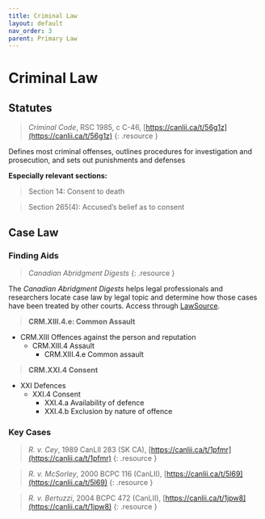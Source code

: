 ```yaml
---
title: Criminal Law
layout: default
nav_order: 3
parent: Primary Law
---
```

# Criminal Law
## Statutes
> *Criminal Code*, RSC 1985, c C-46, [https://canlii.ca/t/56g1z](https://canlii.ca/t/56g1z)
{: .resource }

Defines most criminal offenses, outlines procedures for investigation and prosecution, and sets out punishments and defenses

**Especially relevant sections:**  

> Section 14: Consent to death

> Section 265(4): Accused’s belief as to consent

## Case Law
### Finding Aids

> *Canadian Abridgment Digests*
{: .resource }

The *Canadian Abridgment Digests* helps legal professionals and researchers locate case law by legal topic and determine how those cases have been treated by other courts. Access through [LawSource](https://resources.library.ubc.ca/page.php?details=lawsource&id=2653). 

> **CRM.XIII.4.e: Common Assault**
- CRM.XIII Offences against the person and reputation
    - CRM.XIII.4 Assault 
        - CRM.XIII.4.e Common assault 

> **CRM.XXI.4 Consent**
- XXI Defences
    - XXI.4 Consent
        - XXI.4.a Availability of defence
        - XXI.4.b Exclusion by nature of offence


### Key Cases

> *R. v. Cey*, 1989 CanLII 283 (SK CA), [https://canlii.ca/t/1pfmr](https://canlii.ca/t/1pfmr)
{: .resource }

>*R. v. McSorley*, 2000 BCPC 116 (CanLII), [https://canlii.ca/t/5l69](https://canlii.ca/t/5l69)
{: .resource }

>*R. v. Bertuzzi*, 2004 BCPC 472 (CanLII), [https://canlii.ca/t/1jpw8](https://canlii.ca/t/1jpw8)
{: .resource }
